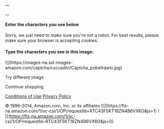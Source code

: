 __

__

#### Enter the characters you see below

Sorry, we just need to make sure you're not a robot. For best results, please
make sure your browser is accepting cookies.

#### Type the characters you see in this image:

![](https://images-na.ssl-images-
amazon.com/captcha/cucusdhr/Captcha_pobafrqwlv.jpg)

Try different image

Continue shopping

[Conditions of
Use](https://www.amazon.com/gp/help/customer/display.html/ref=footer_cou?ie=UTF8&nodeId=508088)
[Privacy
Policy](https://www.amazon.com/gp/help/customer/display.html/ref=footer_privacy?ie=UTF8&nodeId=468496)

© 1996-2014, Amazon.com, Inc. or its affiliates ![](https://fls-
na.amazon.com/1/oc-csi/1/OP/requestId=RTC43F5KT18ZN4B6VX6G&js=1)
![](https://fls-na.amazon.com/1/oc-
csi/1/OP/requestId=RTC43F5KT18ZN4B6VX6G&js=0)

